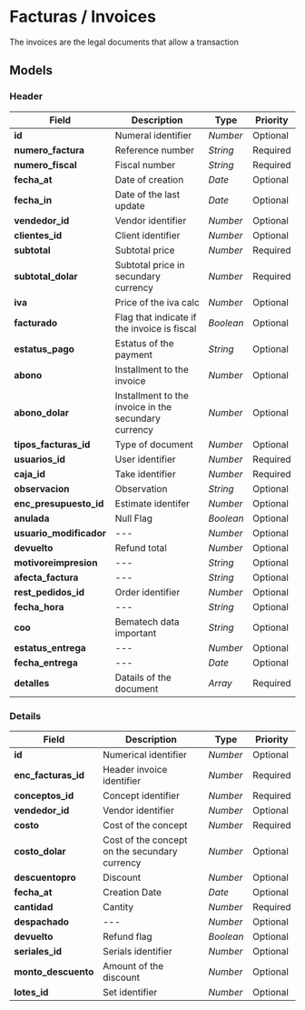 # Facturas / Invoices

The invoices are the legal documents that allow a transaction

## Models

### Header

| Field | Description | Type | Priority |
| ----- | ----------- | ---- | -------- |
| **id** | Numeral identifier | *Number* | Optional |
| **numero_factura** | Reference number | *String* | Required |
| **numero_fiscal** | Fiscal number | *String* | Required |
| **fecha_at** | Date of creation | *Date* | Optional |
| **fecha_in** | Date of the last update | *Date* | Optional |
| **vendedor_id** | Vendor identifier | *Number* | Optional |
| **clientes_id** | Client identifier | *Number* | Optional |
| **subtotal** | Subtotal price | *Number* | Required |
| **subtotal_dolar** | Subtotal price in secundary currency | *Number* | Required |
| **iva** | Price of the iva calc | *Number* | Optional |
| **facturado** | Flag that indicate if the invoice is fiscal | *Boolean* | Optional |
| **estatus_pago** | Estatus of the payment | *String* | Optional |
| **abono** | Installment to the invoice | *Number* | Optional |
| **abono_dolar** | Installment to the invoice in the secundary currency | *Number* | Optional |
| **tipos_facturas_id** | Type of document | *Number* | Optional |
| **usuarios_id** | User identifier | *Number* | Required |
| **caja_id** | Take identifier | *Number* | Required |
| **observacion** | Observation | *String* | Optional |
| **enc_presupuesto_id** | Estimate identifer | *Number* | Optional |
| **anulada** | Null Flag | *Boolean* | Optional |
| **usuario_modificador** | --- | *Number* | Optional |
| **devuelto** | Refund total | *Number* | Optional | 
| **motivoreimpresion** | --- | *String* | Optional |
| **afecta_factura** | --- | *String* | Optional |
| **rest_pedidos_id** | Order identifier | *Number* | Optional |
| **fecha_hora** | --- | *String* | Optional |
| **coo** | Bematech data important | *String* | Optional | 
| **estatus_entrega** | --- | *Number* | Optional |
| **fecha_entrega** | --- | *Date* | Optional |
| **detalles** | Datails of the document | *Array* | Required |

### Details

| Field | Description | Type | Priority |
| ----- | ----------- | ---- | -------- |
| **id** | Numerical identifier | *Number* | Optional |
| **enc_facturas_id** | Header invoice identifier | *Number* | Required |
| **conceptos_id** | Concept identifier | *Number* | Required |
| **vendedor_id** | Vendor identifier | *Number* | Optional |
| **costo** | Cost of the concept | *Number* | Required |
| **costo_dolar** | Cost of the concept on the secundary currency | *Number* | Optional |
| **descuentopro** | Discount | *Number* | Optional | 
| **fecha_at** | Creation Date | *Date* | Optional |
| **cantidad** | Cantity | *Number* | Required |
| **despachado** | --- | *Number* | Optional |
| **devuelto** | Refund flag | *Boolean* | Optional | 
| **seriales_id** | Serials identifier | *Number* | Optional |
| **monto_descuento** | Amount of the discount | *Number* | Optional |
| **lotes_id** | Set identifier | *Number* | Optional | 